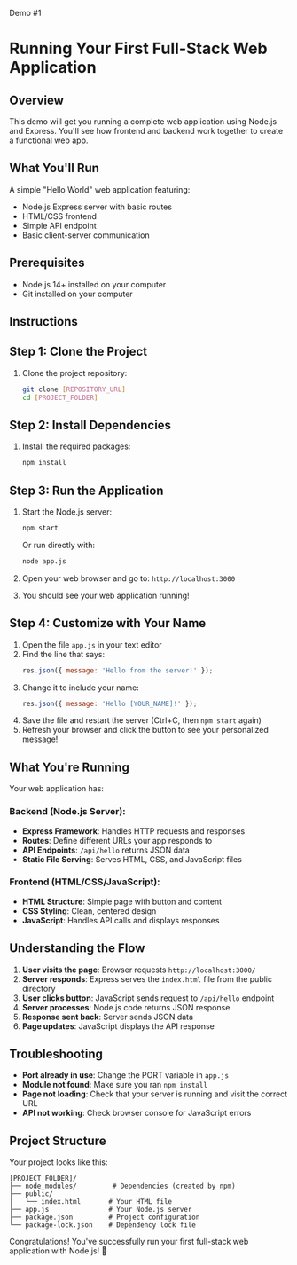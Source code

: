 Demo #1
# Running Your First Full-Stack Web Application

## Overview
This demo will get you running a complete web application using Node.js and Express. You'll see how frontend and backend work together to create a functional web app.

## What You'll Run
A simple "Hello World" web application featuring:
- Node.js Express server with basic routes
- HTML/CSS frontend
- Simple API endpoint
- Basic client-server communication

## Prerequisites
- Node.js 14+ installed on your computer
- Git installed on your computer

## Instructions

## Step 1: Clone the Project

1. Clone the project repository:
   ```bash
   git clone [REPOSITORY_URL]
   cd [PROJECT_FOLDER]
   ```

## Step 2: Install Dependencies

1. Install the required packages:
   ```bash
   npm install
   ```

## Step 3: Run the Application

1. Start the Node.js server:
   ```bash
   npm start
   ```
   
   Or run directly with:
   ```bash
   node app.js
   ```

2. Open your web browser and go to: `http://localhost:3000`

3. You should see your web application running!

## Step 4: Customize with Your Name

1. Open the file `app.js` in your text editor
2. Find the line that says:
   ```javascript
   res.json({ message: 'Hello from the server!' });
   ```
3. Change it to include your name:
   ```javascript
   res.json({ message: 'Hello [YOUR_NAME]!' });
   ```
4. Save the file and restart the server (Ctrl+C, then `npm start` again)
5. Refresh your browser and click the button to see your personalized message!

## What You're Running

Your web application has:

### Backend (Node.js Server):
- **Express Framework**: Handles HTTP requests and responses
- **Routes**: Define different URLs your app responds to
- **API Endpoints**: `/api/hello` returns JSON data
- **Static File Serving**: Serves HTML, CSS, and JavaScript files

### Frontend (HTML/CSS/JavaScript):
- **HTML Structure**: Simple page with button and content
- **CSS Styling**: Clean, centered design
- **JavaScript**: Handles API calls and displays responses

## Understanding the Flow

1. **User visits the page**: Browser requests `http://localhost:3000/`
2. **Server responds**: Express serves the `index.html` file from the public directory
3. **User clicks button**: JavaScript sends request to `/api/hello` endpoint
4. **Server processes**: Node.js code returns JSON response
5. **Response sent back**: Server sends JSON data
6. **Page updates**: JavaScript displays the API response

## Troubleshooting

- **Port already in use**: Change the PORT variable in `app.js`
- **Module not found**: Make sure you ran `npm install`
- **Page not loading**: Check that your server is running and visit the correct URL
- **API not working**: Check browser console for JavaScript errors

## Project Structure

Your project looks like this:
```
[PROJECT_FOLDER]/
├── node_modules/         # Dependencies (created by npm)
├── public/
│   └── index.html       # Your HTML file
├── app.js               # Your Node.js server
├── package.json         # Project configuration
└── package-lock.json    # Dependency lock file
```

Congratulations! You've successfully run your first full-stack web application with Node.js! 🎉


